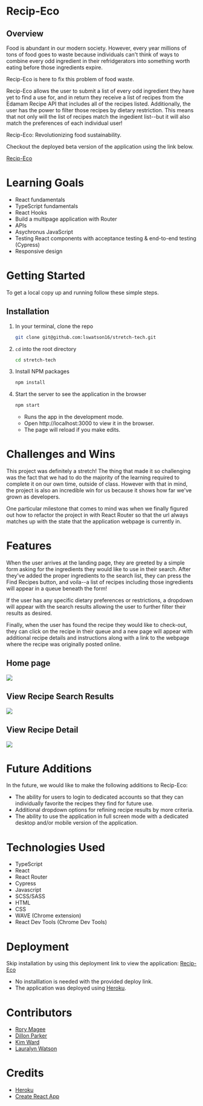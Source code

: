 # Recip-Eco

## Overview

Food is abundant in our modern society.  However, every year millions of tons of food goes to waste because individuals can't think of ways to combine every odd ingredient in their refridgerators  into something worth eating before those ingredients expire.

Recip-Eco is here to fix this problem of food waste.

Recip-Eco allows the user to submit a list of every odd ingredient they have yet to find a use for, and in return they receive a list of recipes from the Edamam Recipe API that includes all of the recipes listed.  Additionally, the user has the power to filter those recipes by dietary restriction.  This means that not only will the list of recipes match the ingedient list--but it will also match the preferences of each individual user!

Recip-Eco: Revolutionizing food sustainability.

Checkout the deployed beta version of the application using the link below.

[Recip-Eco](https://fierce-badlands-09802.herokuapp.com/)

# Learning Goals
- React fundamentals
- TypeScript fundamentals
- React Hooks
- Build a multipage application with Router
- APIs
- Asychronus JavaScript
- Testing React components with acceptance testing & end-to-end testing (Cypress)
- Responsive design

# Getting Started
To get a local copy up and running follow these simple steps.

## Installation

1. In your terminal, clone the repo
   ```sh
   git clone git@github.com:lswatson16/stretch-tech.git
   ```
2. `cd` into the root directory
    ```sh
   cd stretch-tech
   ```
3. Install NPM packages
   ```sh
   npm install
   ```
4. Start the server to see the application in the browser
   ```sh
   npm start
   ``` 
   - Runs the app in the development mode.
   - Open http://localhost:3000 to view it in the browser.
   - The page will reload if you make edits.

# Challenges and Wins

This project was definitely a stretch!  The thing that made it so challenging was the fact that we had to do the majority of the learning required to complete it on our own time, outside of class.  However with that in mind, the project is also an incredible win for us because it shows how far we've grown as developers.

One particular milestone that comes to mind was when we finally figured out how to refactor the project in with React Router so that the url always matches up with the state that the application webpage is currently in.

# Features

When the user arrives at the landing page, they are greeted by a simple form asking for the ingredients they would like to use in their search.  After they've added the proper ingredients to the search list, they can press the Find Recipes button, and voila--a list of recipes including those ingredients will appear in a queue beneath the form!

If the user has any specific dietary preferences or restrictions, a dropdown will appear with the search results allowing the user to further filter their results as desired.

Finally, when the user has found the recipe they would like to check-out, they can click on the recipe in their queue and a new page will appear with additional recipe details and instructions along with a link to the webpage where the recipe was originally posted online.

## Home page

![](https://media.giphy.com/media/EC0tqsR5wuiq0qKy5S/giphy.gif)

## View Recipe Search Results

![](https://media.giphy.com/media/4LQiej0kSnFoWd6IaD/giphy.gif)

## View Recipe Detail

![](https://media.giphy.com/media/W5LHSCHi20ZWRmXDGg/giphy.gif)

# Future Additions

In the future, we would like to make the following additions to Recip-Eco:

- The ability for users to login to dedicated accounts so that they can individually favorite the recipes they find for future use.
- Additional dropdown options for refining recipe results by more criteria.
- The ability to use the application in full screen mode with a dedicated desktop and/or mobile version of the application.


# Technologies Used 
- TypeScript
- React
- React Router
- Cypress
- Javascript
- SCSS/SASS
- HTML
- CSS
- WAVE (Chrome extension)
- React Dev Tools (Chrome Dev Tools)

# Deployment
Skip installation by using this deployment link to view the application: [Recip-Eco](https://fierce-badlands-09802.herokuapp.com/)

- No installlation is needed  with the provided deploy link.
- The application was deployed using [Heroku](https://www.heroku.com/).

# Contributors
- [Rory Magee](https://github.com/roryemagee1)
- [Dillon Parker](https://github.com/Prkr93)
- [Kim Ward](https://github.com/kmewrd)
- [Lauralyn Watson](https://github.com/lswatson16)

# Credits
- [Heroku](https://www.heroku.com/)
- [Create React App](https://create-react-app.dev/)
